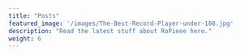```yaml
---
title: "Posts"
featured_image: '/images/The-Best-Record-Player-under-100.jpg'
description: "Read the latest stuff about RoPieee here."
weight: 6
---
```


